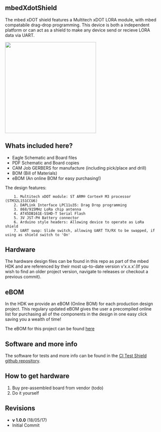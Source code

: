 ## mbedXdotShield

The mbed xDOT shield features a Multitech xDOT LORA module, with mbed compatabile drag-drop programming. This device is both a independent platform or can act as a shield to make any device send or recieve LORA data via UART.

<img src="" width="300" height="300" />

## Whats included here?

* Eagle Schematic and Board files
* PDF Schematic and Board copies
* CAM Job GERBERS for manufacture (including pick/place and drill)
* BOM (Bill of Materials)
* eBOM (An online BOM for easy purchasing!)

The design features:

        1. Multitech xDOT module: ST ARM® Cortex® M3 processor (STM32L151CCU6)
        2. DAPLink Interface LPC11u35: Drag Drop programming
        3. 868/915MHz LoRa chip antenna
        4. AT45DB161E-SSHD-T Serial Flash
        5. 3V JST-PH Battery connector
        6. Arduino style headers: Allowing device to operate as LoRa shield
        7. UART swap: Slide switch, allowing UART TX/RX to be swapped, if using as shield switch to 'On'

## Hardware

The hardware design files can be found in this repo as part of the mbed HDK and are referenced by their most up-to-date version v’x.x.x’.(If you wish to find an older project version, navigate to releases or checkout a previous commit).

## eBOM

In the HDK we provide an eBOM (Online BOM) for each production design project. This regulary updated eBOM gives the user a precompiled online list for purchasing all of the components in the design in one easy click saving you a wealth of time!

The eBOM for this project can be found [here]()

## Software and more info

The software for tests and more info can be found in the [CI Test Shield github repository](http://www.github.com/armmbed/ci-test-shield). 

## How to get hardware

1. Buy pre-assembled board from vendor (todo)
2. Do it yourself


## Revisions
- **v 1.0.0** (18/05/17)
 - Initial Commit










	
